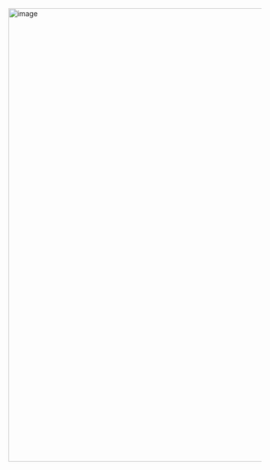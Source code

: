 <img width="1912" height="903" alt="image" src="https://github.com/user-attachments/assets/9ef346fb-54b8-4535-913c-2d7b53d2d9cc" />
